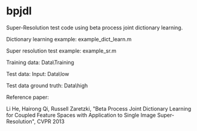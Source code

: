 # bpjdl
Super-Resolution test code using beta process joint dictionary learning.


Dictionary learning example: 	example_dict_learn.m

Super resolution test example:  example_sr.m

Training data: Data\Training

Test data: Input: Data\low

Test data ground truth: Data\high
	
Reference paper:

Li He, Hairong Qi, Russell Zaretzki,  "Beta Process Joint Dictionary Learning for Coupled Feature Spaces with Application to Single Image Super-Resolution", CVPR 2013
